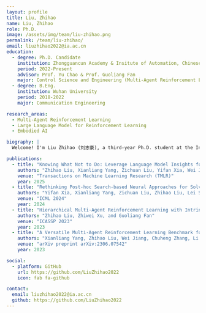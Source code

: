 ```yaml
---
layout: profile
title: Liu, Zhihao
name: Liu, Zhihao
role: Ph.D.
image: /assets/img/team/liu-zhihao.png
permalink: /team/liu-zhihao/
email: liuzhihao2022@ia.ac.cn
education:
  - degree: Ph.D. Candidate
    institution: Zhongguancun Academy & Insitute of Automation, Chinese Academy of Sciences
    period: 2022-Present
    advisor: Prof. Yu Chao & Prof. Guoliang Fan
    major: Control Science and Engineering (Multi-Agent Reinforcement Learning)
  - degree: B.Eng.
    institution: Wuhan University
    period: 2018-2022
    major: Communication Engineering

research_areas:
  - Multi-Agent Reinforcement Learning
  - Large Language Model for Reinforcement Learning
  - Embodied AI

biography: |
  Welcome! I'm Liu Zhihao (刘志豪), a third-year Ph.D. student at the Institute of Automation, Chinese Academy of Sciences(CASIA), advised by Prof. Fan Gulling. Recently, I am about to join the joint training program at Zhongguancun Academy in Beijing, under the supervision of Prof. Yu Chao. Currently my research focuses on reinforcement learning, multi-agent system, and large language model agents. In the future, I will focus on research related to reinforcement learning and vision-language-action models and embodied intelligence.

publications:
  - title: "Knowing What Not to Do: Leverage Language Model Insights for Action Space Pruning in Multi-agent Reinforcement Learning"
    authors: "Zhihao Liu, Xianliang Yang, Zichuan Liu, Yifan Xia, Wei Jiang, Yuanyu Zhang, Lijuan Li, Guoliang Fan, Lei Song, Jiang Bian"
    venue: "Transactions on Machine Learning Research (TMLR)"
    year: 2025
  - title: "Rethinking Post-hoc Search-based Neural Approaches for Solving Large-Scale Traveling Salesman Problems"
    authors: "Yifan Xia, Xianliang Yang, Zichuan Liu, Zhihao Liu, Lei Song, Jiang Bian"
    venue: "ICML 2024"
    year: 2024
  - title: "Hierarchical Multi-Agent Reinforcement Learning with Intrinsic Reward Rectification"
    authors: "Zhihao Liu, Zhiwei Xu, and Guoliang Fan"
    venue: "ICASSP 2023"
    year: 2023
  - title: "A Versatile Multi-Agent Reinforcement Learning Benchmark for Inventory Management"
    authors: "Xianliang Yang, Zhihao Liu, Wei Jiang, Chuheng Zhang, Li Zhao, Lei Song, Jiang Bian"
    venue: "arXiv preprint arXiv:2306.07542"
    year: 2023

social:
  - platform: GitHub
    url: https://github.com/LiuZhihao2022
    icon: fab fa-github

contact:
  email: liuzhihao2022@ia.ac.cn
  github: https://github.com/LiuZhihao2022
---
```

